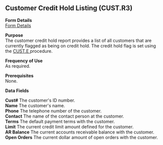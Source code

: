 ##  Customer Credit Hold Listing (CUST.R3)

<PageHeader />

**Form Details**  
[ Form Details ](CUST-R3-1/README.md)   

**Purpose**  
The customer credit hold report provides a list of all customers that are currently flagged as being on credit hold. The credit hold flag is set using the [ CUST.E ](../../AR-ENTRY/CUST-E/README.md) procedure. 

**Frequency of Use**  
As required.

**Prerequisites**  
None.

**Data Fields**

**Cust#** The customer's ID number.  
**Name** The customer's name.  
**Phone** The telephone number of the customer.  
**Contact** The name of the contact person at the customer.  
**Terms** The default payment terms with the customer.  
**Limit** The current credit limit amount defined for the customer.  
**AR Balance** The current accounts receivable balance with the customer.  
**Open Orders** The current dollar amount of open orders with the customer.  
  
<badge text= "Version 8.10.57" vertical="middle" />

<PageFooter />